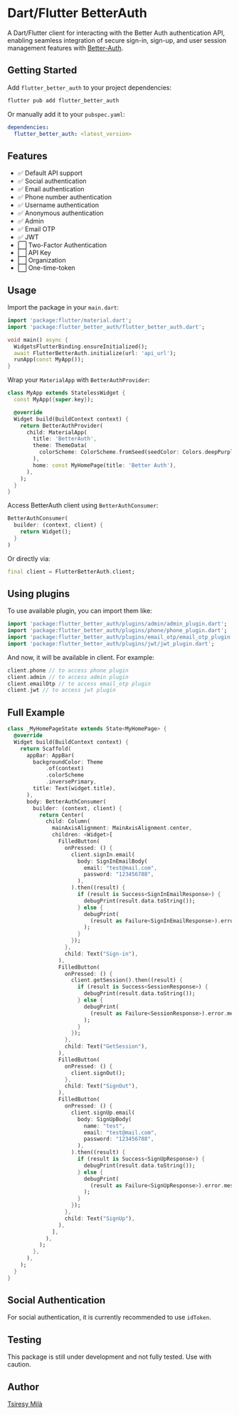# Dart/Flutter BetterAuth

A Dart/Flutter client for interacting with the Better Auth authentication API, enabling seamless
integration of secure sign-in, sign-up, and user session management features
with [Better-Auth](https://www.better-auth.com).

## Getting Started

Add `flutter_better_auth` to your project dependencies:

```sh
flutter pub add flutter_better_auth
```

Or manually add it to your `pubspec.yaml`:

```yaml
dependencies:
  flutter_better_auth: <latest_version>
```

## Features

- ✅ Default API support
- ✅ Social authentication
- ✅ Email authentication
- ✅ Phone number authentication
- ✅ Username authentication
- ✅ Anonymous authentication
- ✅ Admin
- ✅ Email OTP
- ✅ JWT
- ⬜ Two-Factor Authentication
- ⬜ API Key
- ⬜ Organization
- ⬜ One-time-token

## Usage

Import the package in your `main.dart`:

```dart
import 'package:flutter/material.dart';
import 'package:flutter_better_auth/flutter_better_auth.dart';

void main() async {
  WidgetsFlutterBinding.ensureInitialized();
  await FlutterBetterAuth.initialize(url: 'api_url');
  runApp(const MyApp());
}
```

Wrap your `MaterialApp` with `BetterAuthProvider`:

```dart
class MyApp extends StatelessWidget {
  const MyApp({super.key});

  @override
  Widget build(BuildContext context) {
    return BetterAuthProvider(
      child: MaterialApp(
        title: 'BetterAuth',
        theme: ThemeData(
          colorScheme: ColorScheme.fromSeed(seedColor: Colors.deepPurple),
        ),
        home: const MyHomePage(title: 'Better Auth'),
      ),
    );
  }
}
```

Access BetterAuth client using `BetterAuthConsumer`:

```dart
BetterAuthConsumer(
  builder: (context, client) {
    return Widget();
  }
)
```

Or directly via:

```dart
final client = FlutterBetterAuth.client;
```

## Using plugins

To use available plugin, you can import them like:

```dart
import 'package:flutter_better_auth/plugins/admin/admin_plugin.dart';
import 'package:flutter_better_auth/plugins/phone/phone_plugin.dart';
import 'package:flutter_better_auth/plugins/email_otp/email_otp_plugin.dart';
import 'package:flutter_better_auth/plugins/jwt/jwt_plugin.dart';
```
And now, it will be available in client. For example: 
```dart
client.phone // to access phone plugin 
client.admin // to access admin plugin 
client.emailOtp // to access email_otp plugin
client.jwt // to access jwt plugin
```
## Full Example

```dart
class _MyHomePageState extends State<MyHomePage> {
  @override
  Widget build(BuildContext context) {
    return Scaffold(
      appBar: AppBar(
        backgroundColor: Theme
            .of(context)
            .colorScheme
            .inversePrimary,
        title: Text(widget.title),
      ),
      body: BetterAuthConsumer(
        builder: (context, client) {
          return Center(
            child: Column(
              mainAxisAlignment: MainAxisAlignment.center,
              children: <Widget>[
                FilledButton(
                  onPressed: () {
                    client.signIn.email(
                      body: SignInEmailBody(
                        email: "test@mail.com",
                        password: "123456788",
                      ),
                    ).then((result) {
                      if (result is Success<SignInEmailResponse>) {
                        debugPrint(result.data.toString());
                      } else {
                        debugPrint(
                          (result as Failure<SignInEmailResponse>).error.message,
                        );
                      }
                    });
                  },
                  child: Text("Sign-in"),
                ),
                FilledButton(
                  onPressed: () {
                    client.getSession().then((result) {
                      if (result is Success<SessionResponse>) {
                        debugPrint(result.data.toString());
                      } else {
                        debugPrint(
                          (result as Failure<SessionResponse>).error.message,
                        );
                      }
                    });
                  },
                  child: Text("GetSession"),
                ),
                FilledButton(
                  onPressed: () {
                    client.signOut();
                  },
                  child: Text("SignOut"),
                ),
                FilledButton(
                  onPressed: () {
                    client.signUp.email(
                      body: SignUpBody(
                        name: "test",
                        email: "test@mail.com",
                        password: "123456788",
                      ),
                    ).then((result) {
                      if (result is Success<SignUpResponse>) {
                        debugPrint(result.data.toString());
                      } else {
                        debugPrint(
                          (result as Failure<SignUpResponse>).error.message,
                        );
                      }
                    });
                  },
                  child: Text("SignUp"),
                ),
              ],
            ),
          );
        },
      ),
    );
  }
}
```

## Social Authentication

For social authentication, it is currently recommended to use `idToken`.

## Testing

This package is still under development and not fully tested. Use with caution.

## Author

[Tsiresy Milà](https://tsiresymila.vercel.app)
